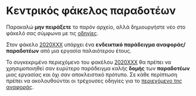 # Κεντρικός φάκελος παραδοτέων

Παρακαλώ **μην πειράξετε** το παρόν αρχείο, αλλά δημιουργήστε νέο στο φάκελό σας σύμφωνα με τις [οδηγίες](https://courses-ionio.github.io/help/guide/).

Στον φάκελο [2020XXX](https://github.com/courses-ionio/iv/tree/master/projects/2020XXX) υπάρχει ένα **ενδεικτικό παράδειγμα 
αναφοράς/παραδοτέων** από μια εργασία παλαιότερου έτους.

Το συγκεκριμένο περιεχόμενο του φακέλου [2020XXX](https://github.com/courses-ionio/iv/tree/master/projects/2020XXX/README.md) θα πρέπει να 
χρησιμοποιηθεί σαν ευρύτερο παράδειγμα καλής **δομής** των **παραδοτέων** μιας εργασίας και όχι σαν αποκλειστικό πρότυπο. Σε κάθε περίπτωση πρέπει να ακολουθούνται οι τρέχουσες οδηγίες για το [περιεχόμενο της αναφοράς](https://courses-ionio.github.io/help/deliverables/).
